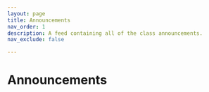 ```yaml
---
layout: page
title: Announcements
nav_order: 1
description: A feed containing all of the class announcements.
nav_exclude: false

---
```


<link rel="stylesheet" href="../assets/css/style.css">

# Announcements

<div id="announcement_container">
</div>
<div class="loader" id="loader"></div>
<!-- <script type="module" src="/assets/js/announcements.js">
</script> -->

<script src="fall2023-ce100/assets/js/library.js"></script>
<script>
    library.announcements("{{site.courseDetails_sheet_url}}", "{{site.announcemet_and_calender_sheet_tab}}",{{site.site_mode_isOffline}}, "{{site.announcement_and_calender_csv}}");
</script>